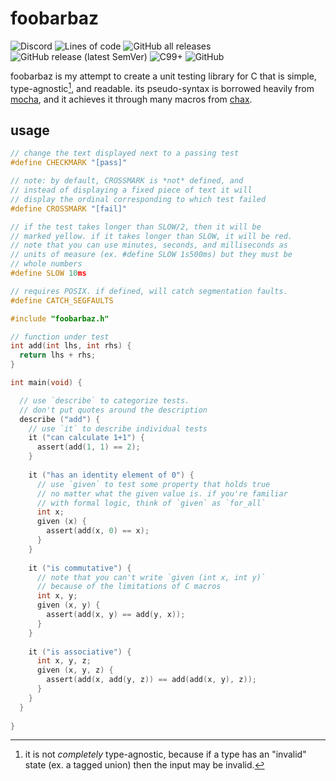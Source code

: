 # foobarbaz
![Discord](https://img.shields.io/discord/1096149563871613099?style=for-the-badge&label=exploiting%20c)
![Lines of code](https://img.shields.io/tokei/lines/github/Oderjunkie/foobarbaz?style=for-the-badge)
![GitHub all releases](https://img.shields.io/github/downloads/Oderjunkie/foobarbaz/total?style=for-the-badge)
![GitHub release (latest SemVer)](https://img.shields.io/github/v/release/Oderjunkie/foobarbaz?style=for-the-badge)
![C99+](https://img.shields.io/badge/C-%3E%3D99-blueviolet?style=for-the-badge)
![GitHub](https://img.shields.io/github/license/Oderjunkie/foobarbaz?style=for-the-badge)

foobarbaz is my attempt to create a unit testing library for C that is simple,
type-agnostic[^1], and readable.
its pseudo-syntax is borrowed heavily from [mocha](https://mochajs.org/), and it
achieves it through many macros from [chax](https://github.com/Oderjunkie/chax).

[^1]: it is not *completely* type-agnostic, because if a type has an "invalid" state
(ex. a tagged union) then the input may be invalid.
## usage
```c
// change the text displayed next to a passing test
#define CHECKMARK "[pass]"

// note: by default, CROSSMARK is *not* defined, and
// instead of displaying a fixed piece of text it will
// display the ordinal corresponding to which test failed
#define CROSSMARK "[fail]"

// if the test takes longer than SLOW/2, then it will be
// marked yellow. if it takes longer than SLOW, it will be red.
// note that you can use minutes, seconds, and milliseconds as
// units of measure (ex. #define SLOW 1s500ms) but they must be
// whole numbers
#define SLOW 10ms

// requires POSIX. if defined, will catch segmentation faults.
#define CATCH_SEGFAULTS

#include "foobarbaz.h"

// function under test
int add(int lhs, int rhs) {
  return lhs + rhs;
}

int main(void) {

  // use `describe` to categorize tests.
  // don't put quotes around the description
  describe ("add") {
    // use `it` to describe individual tests
    it ("can calculate 1+1") {
      assert(add(1, 1) == 2);
    }
    
    it ("has an identity element of 0") {
      // use `given` to test some property that holds true
      // no matter what the given value is. if you're familiar
      // with formal logic, think of `given` as `for_all`
      int x;
      given (x) {
        assert(add(x, 0) == x);
      }
    }
    
    it ("is commutative") {
      // note that you can't write `given (int x, int y)`
      // because of the limitations of C macros
      int x, y;
      given (x, y) {
        assert(add(x, y) == add(y, x));
      }
    }
    
    it ("is associative") {
      int x, y, z;
      given (x, y, z) {
        assert(add(x, add(y, z)) == add(add(x, y), z));
      }
    }
  }
  
}
```
